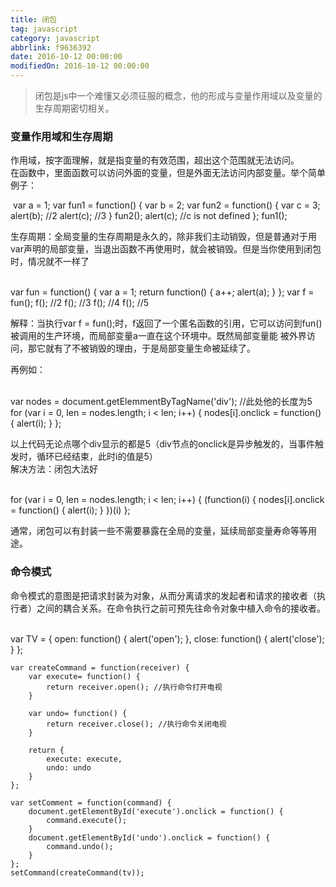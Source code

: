 ```yaml
---
title: 闭包
tag: javascript
category: javascript
abbrlink: f9636392
date: 2016-10-12 00:00:00
modifiedOn: 2016-10-12 00:00:00
---
```


> 闭包是js中一个难懂又必须征服的概念，他的形成与变量作用域以及变量的生存周期密切相关。

### 变量作用域和生存周期

作用域，按字面理解，就是指变量的有效范围，超出这个范围就无法访问。  
在函数中，里面函数可以访问外面的变量，但是外面无法访问内部变量。举个简单例子：


​    <!-- more -->
    var a = 1;
    var fun1 = function() {
        var b = 2;
        var fun2 = function() {
            var c = 3;
            alert(b); //2
            alert(c); //3
        }
        fun2();
        alert(c); //c is not defined
    };
    fun1();


生存周期：全局变量的生存周期是永久的，除非我们主动销毁，但是普通对于用var声明的局部变量，当退出函数不再使用时，就会被销毁。但是当你使用到闭包时，情况就不一样了


​    
    var fun = function() {
        var a = 1;
        return function() {
            a++;
            alert(a);
        }
    };
    var f = fun();
    f(); //2
    f(); //3
    f(); //4
    f(); //5

解释：当执行var f = fun();时，f返回了一个匿名函数的引用，它可以访问到fun()被调用的生产环境，而局部变量a一直在这个环境中。既然局部变量能
被外界访问，那它就有了不被销毁的理由，于是局部变量生命被延续了。

再例如：


​    
    var nodes = document.getElemmentByTagName('div'); //此处他的长度为5
    for (var i = 0, len = nodes.length; i < len; i++) {
        nodes[i].onclick = function() {
            alert(i);
        }
    };

以上代码无论点哪个div显示的都是5（div节点的onclick是异步触发的，当事件触发时，循环已经结束，此时i的值是5）  
解决方法：闭包大法好


​    
    for (var i = 0, len = nodes.length; i < len; i++) {
        (function(i) {
            nodes[i].onclick = function() {
                alert(i);
            }
        })(i)
    };

通常，闭包可以有封装一些不需要暴露在全局的变量，延续局部变量寿命等等用途。

### 命令模式

命令模式的意图是把请求封装为对象，从而分离请求的发起者和请求的接收者（执行者）之间的耦合关系。在命令执行之前可预先往命令对象中植入命令的接收者。


​    
    var TV = {
        open: function() {
            alert('open');
        },
        close: function() {
            alert('close');
        }
    };
    
    var createCommand = function(receiver) {
        var execute= function() {
            return receiver.open(); //执行命令打开电视
        }
    
        var undo= function() {
            return receiver.close(); //执行命令关闭电视
        }
    
        return {
            execute: execute,
            undo: undo
        }
    };
    
    var setComment = function(command) {
        document.getElementById('execute').onclick = function() {
            command.execute();
        }
        document.getElementById('undo').onclick = function() {
            command.undo();
        }
    };
    setCommand(createCommand(tv));

